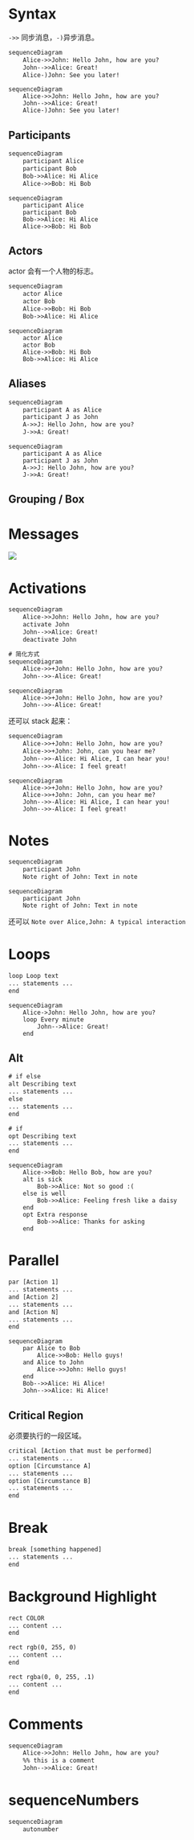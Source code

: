 
# Syntax

`->>` 同步消息，`-)`异步消息。

```txt
sequenceDiagram
    Alice->>John: Hello John, how are you?
    John-->>Alice: Great!
    Alice-)John: See you later!
```

```mermaid
sequenceDiagram
    Alice->>John: Hello John, how are you?
    John-->>Alice: Great!
    Alice-)John: See you later!
```

## Participants

```txt
sequenceDiagram
    participant Alice
    participant Bob
    Bob->>Alice: Hi Alice
    Alice->>Bob: Hi Bob
```

```mermaid
sequenceDiagram
    participant Alice
    participant Bob
    Bob->>Alice: Hi Alice
    Alice->>Bob: Hi Bob
```

## Actors

actor 会有一个人物的标志。

```txt
sequenceDiagram
    actor Alice
    actor Bob
    Alice->>Bob: Hi Bob
    Bob->>Alice: Hi Alice
```

```mermaid
sequenceDiagram
    actor Alice
    actor Bob
    Alice->>Bob: Hi Bob
    Bob->>Alice: Hi Alice
```

## Aliases

```txt
sequenceDiagram
    participant A as Alice
    participant J as John
    A->>J: Hello John, how are you?
    J->>A: Great!
```

```mermaid
sequenceDiagram
    participant A as Alice
    participant J as John
    A->>J: Hello John, how are you?
    J->>A: Great!
```

## Grouping / Box

# Messages

![](https://xyc-1316422823.cos.ap-shanghai.myqcloud.com/20250415094410.png)

# Activations

```txt
sequenceDiagram
    Alice->>John: Hello John, how are you?
    activate John
    John-->>Alice: Great!
    deactivate John

# 简化方式
sequenceDiagram
    Alice->>+John: Hello John, how are you?
    John-->>-Alice: Great!
```

```mermaid
sequenceDiagram
    Alice->>+John: Hello John, how are you?
    John-->>-Alice: Great!
```

还可以 stack 起来：

```txt
sequenceDiagram
    Alice->>+John: Hello John, how are you?
    Alice->>+John: John, can you hear me?
    John-->>-Alice: Hi Alice, I can hear you!
    John-->>-Alice: I feel great!
```

```mermaid
sequenceDiagram
    Alice->>+John: Hello John, how are you?
    Alice->>+John: John, can you hear me?
    John-->>-Alice: Hi Alice, I can hear you!
    John-->>-Alice: I feel great!
```

# Notes

```txt
sequenceDiagram
    participant John
    Note right of John: Text in note
```

```mermaid
sequenceDiagram
    participant John
    Note right of John: Text in note
```

还可以 `Note over Alice,John: A typical interaction`

# Loops

```txt
loop Loop text
... statements ...
end
```

```mermaid
sequenceDiagram
    Alice->John: Hello John, how are you?
    loop Every minute
        John-->Alice: Great!
    end
```

## Alt

```txt
# if else
alt Describing text
... statements ...
else
... statements ...
end

# if
opt Describing text
... statements ...
end
```

```mermaid
sequenceDiagram
    Alice->>Bob: Hello Bob, how are you?
    alt is sick
        Bob->>Alice: Not so good :(
    else is well
        Bob->>Alice: Feeling fresh like a daisy
    end
    opt Extra response
        Bob->>Alice: Thanks for asking
    end
```

# Parallel

```txt
par [Action 1]
... statements ...
and [Action 2]
... statements ...
and [Action N]
... statements ...
end
```

```mermaid
sequenceDiagram
    par Alice to Bob
        Alice->>Bob: Hello guys!
    and Alice to John
        Alice->>John: Hello guys!
    end
    Bob-->>Alice: Hi Alice!
    John-->>Alice: Hi Alice!
```

## Critical Region

必须要执行的一段区域。

```txt
critical [Action that must be performed]
... statements ...
option [Circumstance A]
... statements ...
option [Circumstance B]
... statements ...
end
```

# Break

```txt
break [something happened]
... statements ...
end
```

# Background Highlight

```txt
rect COLOR
... content ...
end

rect rgb(0, 255, 0)
... content ...
end

rect rgba(0, 0, 255, .1)
... content ...
end
```

# Comments

```txt
sequenceDiagram
    Alice->>John: Hello John, how are you?
    %% this is a comment
    John-->>Alice: Great!
```

# sequenceNumbers

```txt
sequenceDiagram
    autonumber
```
